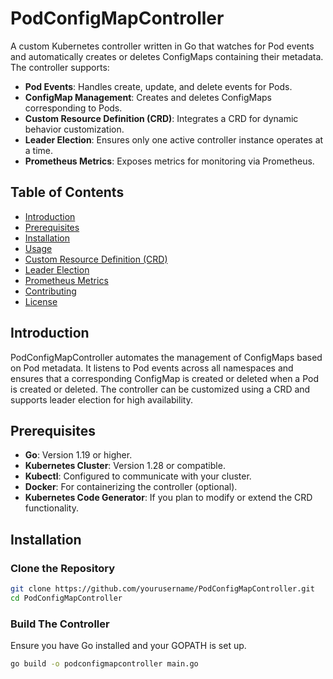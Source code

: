 # PodConfigMapController

A custom Kubernetes controller written in Go that watches for Pod events and automatically creates or deletes ConfigMaps containing their metadata. The controller supports:

- **Pod Events**: Handles create, update, and delete events for Pods.
- **ConfigMap Management**: Creates and deletes ConfigMaps corresponding to Pods.
- **Custom Resource Definition (CRD)**: Integrates a CRD for dynamic behavior customization.
- **Leader Election**: Ensures only one active controller instance operates at a time.
- **Prometheus Metrics**: Exposes metrics for monitoring via Prometheus.

## Table of Contents

- [Introduction](#introduction)
- [Prerequisites](#prerequisites)
- [Installation](#installation)
- [Usage](#usage)
- [Custom Resource Definition (CRD)](#custom-resource-definition-crd)
- [Leader Election](#leader-election)
- [Prometheus Metrics](#prometheus-metrics)
- [Contributing](#contributing)
- [License](#license)

## Introduction

PodConfigMapController automates the management of ConfigMaps based on Pod metadata. It listens to Pod events across all namespaces and ensures that a corresponding ConfigMap is created or deleted when a Pod is created or deleted. The controller can be customized using a CRD and supports leader election for high availability.

## Prerequisites

- **Go**: Version 1.19 or higher.
- **Kubernetes Cluster**: Version 1.28 or compatible.
- **Kubectl**: Configured to communicate with your cluster.
- **Docker**: For containerizing the controller (optional).
- **Kubernetes Code Generator**: If you plan to modify or extend the CRD functionality.

## Installation

### Clone the Repository

```bash
git clone https://github.com/yourusername/PodConfigMapController.git
cd PodConfigMapController
```

### Build The Controller
Ensure you have Go installed and your GOPATH is set up.
```bash
go build -o podconfigmapcontroller main.go

